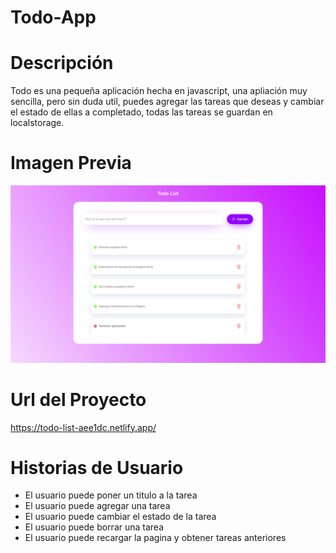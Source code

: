 # Todo-App

# Descripción 
  <p>
    Todo es una pequeña aplicación hecha en javascript, una apliación muy sencilla, pero sin duda util, 
    puedes agregar las tareas que deseas y cambiar el estado de ellas a completado, todas las tareas se guardan en localstorage.
  </p>

# Imagen Previa
  ![imagen](https://github.com/TonyBravo-FrontDev/Todo-App/blob/main/img/img-todo.png)

# Url del Proyecto
  https://todo-list-aee1dc.netlify.app/

# Historias de Usuario
  <ul>
    <li>
      El usuario puede poner un titulo a la tarea
    </li>
    <li>
      El usuario puede agregar una tarea
    </li>
    <li>
      El usuario puede cambiar el estado de la tarea
    </li>
    <li>
      El usuario puede borrar una tarea
    </li>
    <li>
      El usuario puede recargar la pagina y obtener tareas anteriores
    </li>
  </ul>
  
